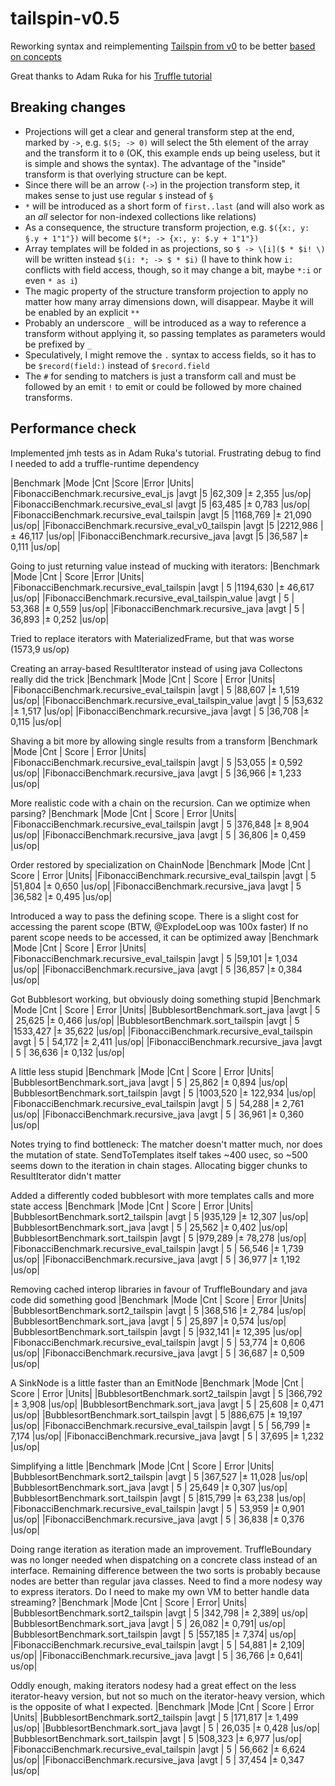 # tailspin-v0.5
Reworking syntax and reimplementing [Tailspin from v0](https://github.com/tobega/tailspin-v0/tree/master) to be better [based on concepts](https://tobega.blogspot.com/2024/01/usability-in-programming-language.html)

Great thanks to Adam Ruka for his [Truffle tutorial](https://www.endoflineblog.com/graal-truffle-tutorial-part-0-what-is-truffle)

## Breaking changes
- Projections will get a clear and general transform step at the end, marked by `->`, e.g. `$(5; -> 0)` will select the 5th element of the array and the transform it to `0` (OK, this example ends up being useless, but it is simple and shows the syntax). The advantage of the "inside" transform is that overlying structure can be kept.
- Since there will be an arrow (`->`) in the projection transform step, it makes sense to just use regular `$` instead of `§`
- `*` will be introduced as a short form of `first..last` (and will also work as an *all* selector for non-indexed collections like relations)
- As a consequence, the structure transform projection, e.g. `$({x:, y: §.y + 1"1"})` will become `$(*; -> {x:, y: $.y + 1"1"})`
- Array templates will be folded in as projections, so `$ -> \[i]($ * $i! \)` will be written instead `$(i: *; -> $ * $i)` (I have to think how `i:` conflicts with field access, though, so it may change a bit, maybe `*:i` or even `* as i`)
- The magic property of the structure transform projection to apply no matter how many array dimensions down, will disappear. Maybe it will be enabled by an explicit `**`
- Probably an underscore `_` will be introduced as a way to reference a transform without applying it, so passing templates as parameters would be prefixed by `_`
- Speculatively, I might remove the `.` syntax to access fields, so it has to be `$record(field:)` instead of `$record.field`
- The `#` for sending to matchers is just a transform call and must be followed by an emit `!` to emit or could be followed by more chained transforms.

## Performance check
Implemented jmh tests as in Adam Ruka's tutorial. Frustrating debug to find I needed to add a truffle-runtime dependency

|Benchmark                                      |Mode  |Cnt     |Score    |Error  |Units|
|FibonacciBenchmark.recursive_eval_js           |avgt    |5    |62,309 |±  2,355  |us/op|
|FibonacciBenchmark.recursive_eval_sl           |avgt    |5    |63,485 |±  0,783  |us/op|
|FibonacciBenchmark.recursive_eval_tailspin     |avgt    |5  |1168,769 |± 21,090  |us/op|
|FibonacciBenchmark.recursive_eval_v0_tailspin  |avgt    |5  |2212,986 |± 46,117  |us/op|
|FibonacciBenchmark.recursive_java              |avgt    |5    |36,587 |±  0,111  |us/op|

Going to just returning value instead of mucking with iterators:
|Benchmark                                         |Mode  |Cnt  |   Score    |Error  |Units|
|FibonacciBenchmark.recursive_eval_tailspin        |avgt  |  5  |1194,630 |± 46,617  |us/op|
|FibonacciBenchmark.recursive_eval_tailspin_value  |avgt  |  5  |  53,368 |±  0,559  |us/op|
|FibonacciBenchmark.recursive_java                 |avgt  |  5  |  36,893 |±  0,252  |us/op|

Tried to replace iterators with MaterializedFrame, but that was worse (1573,9 us/op)

Creating an array-based ResultIterator instead of using java Collectons really did the trick
|Benchmark                                         |Mode  |Cnt  | Score |  Error  |Units|
|FibonacciBenchmark.recursive_eval_tailspin        |avgt  |  5  |88,607 |± 1,519  |us/op|
|FibonacciBenchmark.recursive_eval_tailspin_value  |avgt  |  5  |53,632 |± 1,517  |us/op|
|FibonacciBenchmark.recursive_java                 |avgt  |  5  |36,708 |± 0,115  |us/op|

Shaving a bit more by allowing single results from a transform
|Benchmark                                   |Mode  |Cnt  | Score |  Error  |Units|
|FibonacciBenchmark.recursive_eval_tailspin  |avgt  |  5  |53,055 |± 0,592  |us/op|
|FibonacciBenchmark.recursive_java           |avgt  |  5  |36,966 |± 1,233  |us/op|

More realistic code with a chain on the recursion. Can we optimize when parsing?
|Benchmark                                   |Mode  |Cnt  | Score |  Error  |Units|
|FibonacciBenchmark.recursive_eval_tailspin  |avgt  |  5  |376,848 |± 8,904 |us/op|
|FibonacciBenchmark.recursive_java           |avgt  |  5  | 36,806 |± 0,459 |us/op|

Order restored by specialization on ChainNode
|Benchmark                                   |Mode  |Cnt  | Score |  Error  |Units|
|FibonacciBenchmark.recursive_eval_tailspin  |avgt  |  5  |51,804 |± 0,650  |us/op|
|FibonacciBenchmark.recursive_java           |avgt  |  5  |36,582 |± 0,495  |us/op|

Introduced a way to pass the defining scope. There is a slight cost for accessing the parent scope (BTW, @ExplodeLoop was 100x faster)
If no parent scope needs to be accessed, it can be optimized away
|Benchmark                                   |Mode  |Cnt  | Score |  Error  |Units|
|FibonacciBenchmark.recursive_eval_tailspin  |avgt  |  5  |59,101 |± 1,034  |us/op|
|FibonacciBenchmark.recursive_java           |avgt  |  5  |36,857 |± 0,384  |us/op|

Got Bubblesort working, but obviously doing something stupid
|Benchmark                                   |Mode  |Cnt  |   Score |   Error  |Units|
|BubblesortBenchmark.sort_java               |avgt  |  5  |  25,625 |±  0,466  |us/op|
|BubblesortBenchmark.sort_tailspin           |avgt  |  5  |1533,427 |± 35,622  |us/op|
|FibonacciBenchmark.recursive_eval_tailspin  |avgt  |  5  |  54,172 |±  2,411  |us/op|
|FibonacciBenchmark.recursive_java           |avgt  |  5  |  36,636 |±  0,132  |us/op|

A little less stupid
|Benchmark                                   |Mode  |Cnt  |   Score |    Error  |Units|
|BubblesortBenchmark.sort_java               |avgt  |  5  |  25,862 |±   0,894  |us/op|
|BubblesortBenchmark.sort_tailspin           |avgt  |  5  |1003,520 |± 122,934  |us/op|
|FibonacciBenchmark.recursive_eval_tailspin  |avgt  |  5  |  54,288 |±   2,761  |us/op|
|FibonacciBenchmark.recursive_java           |avgt  |  5  |  36,961 |±   0,360  |us/op|

Notes trying to find bottleneck: The matcher doesn't matter much, nor does the mutation of state.
SendToTemplates itself takes ~400 usec, so ~500 seems down to the iteration in chain stages.
Allocating bigger chunks to ResultIterator didn't matter

Added a differently coded bubblesort with more templates calls and more state access
|Benchmark                                   |Mode  |Cnt  |  Score |   Error  |Units|
|BubblesortBenchmark.sort2_tailspin          |avgt  |  5  |935,129 |± 12,307  |us/op|
|BubblesortBenchmark.sort_java               |avgt  |  5  | 25,562 |±  0,402  |us/op|
|BubblesortBenchmark.sort_tailspin           |avgt  |  5  |979,289 |± 78,278  |us/op|
|FibonacciBenchmark.recursive_eval_tailspin  |avgt  |  5  | 56,546 |±  1,739  |us/op|
|FibonacciBenchmark.recursive_java           |avgt  |  5  | 36,977 |±  1,192  |us/op|

Removing cached interop libraries in favour of TruffleBoundary and java code did something good
|Benchmark                                   |Mode  |Cnt  |  Score |   Error  |Units|
|BubblesortBenchmark.sort2_tailspin          |avgt  |  5  |368,516 |±  2,784  |us/op|
|BubblesortBenchmark.sort_java               |avgt  |  5  | 25,897 |±  0,574  |us/op|
|BubblesortBenchmark.sort_tailspin           |avgt  |  5  |932,141 |± 12,395  |us/op|
|FibonacciBenchmark.recursive_eval_tailspin  |avgt  |  5  | 53,774 |±  0,606  |us/op|
|FibonacciBenchmark.recursive_java           |avgt  |  5  | 36,687 |±  0,509  |us/op|

A SinkNode is a little faster than an EmitNode
|Benchmark                                   |Mode  |Cnt  |  Score |   Error  |Units|
|BubblesortBenchmark.sort2_tailspin          |avgt  |  5  |366,792 |±  3,908  |us/op|
|BubblesortBenchmark.sort_java               |avgt  |  5  | 25,608 |±  0,471  |us/op|
|BubblesortBenchmark.sort_tailspin           |avgt  |  5  |886,675 |± 19,197  |us/op|
|FibonacciBenchmark.recursive_eval_tailspin  |avgt  |  5  | 56,799 |±  7,174  |us/op|
|FibonacciBenchmark.recursive_java           |avgt  |  5  | 37,695 |±  1,232  |us/op|

Simplifying a little
|Benchmark                                   |Mode  |Cnt  |  Score |   Error  |Units|
|BubblesortBenchmark.sort2_tailspin          |avgt  |  5  |367,527 |± 11,028  |us/op|
|BubblesortBenchmark.sort_java               |avgt  |  5  | 25,649 |±  0,307  |us/op|
|BubblesortBenchmark.sort_tailspin           |avgt  |  5  |815,799 |± 63,238  |us/op|
|FibonacciBenchmark.recursive_eval_tailspin  |avgt  |  5  | 53,959 |±  0,901  |us/op|
|FibonacciBenchmark.recursive_java           |avgt  |  5  | 36,838 |±  0,376  |us/op|

Doing range iteration as iteration made an improvement.
TruffleBoundary was no longer needed when dispatching on a concrete class instead of an interface.
Remaining difference between the two sorts is probably because nodes are better than regular java classes.
Need to find a more nodesy way to express iterators.
Do I need to make my own VM to better handle data streaming?
|Benchmark                                   |Mode  |Cnt  |  Score |  Error|  Units|
|BubblesortBenchmark.sort2_tailspin          |avgt  |  5  |342,798 |± 2,389|  us/op|
|BubblesortBenchmark.sort_java               |avgt  |  5  | 26,082 |± 0,791|  us/op|
|BubblesortBenchmark.sort_tailspin           |avgt  |  5  |557,185 |± 7,374|  us/op|
|FibonacciBenchmark.recursive_eval_tailspin  |avgt  |  5  | 54,881 |± 2,109|  us/op|
|FibonacciBenchmark.recursive_java           |avgt  |  5  | 36,766 |± 0,641|  us/op|

Oddly enough, making iterators nodesy had a great effect on the less iterator-heavy version, but
not so much on the iterator-heavy version, which is the opposite of what I expected.
|Benchmark                                   |Mode  |Cnt  |  Score |  Error  |Units|
|BubblesortBenchmark.sort2_tailspin          |avgt  |  5  |171,817 |± 1,499  |us/op|
|BubblesortBenchmark.sort_java               |avgt  |  5  | 26,035 |± 0,428  |us/op|
|BubblesortBenchmark.sort_tailspin           |avgt  |  5  |508,323 |± 6,977  |us/op|
|FibonacciBenchmark.recursive_eval_tailspin  |avgt  |  5  | 56,662 |± 6,624  |us/op|
|FibonacciBenchmark.recursive_java           |avgt  |  5  | 37,454 |± 0,347  |us/op|
